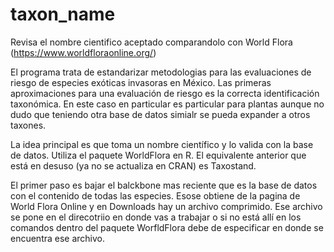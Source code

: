 # taxon_name
Revisa el nombre cientifico aceptado comparandolo con World Flora (https://www.worldfloraonline.org/)

El programa trata de estandarizar metodologias para las evaluaciones de riesgo de especies exóticas invasoras en México. Las primeras aproximaciones para una evaluación de riesgo es la correcta identificación taxonómica. En este caso en particular es particular para plantas aunque no dudo que teniendo otra base de datos simialr se pueda expander a otros taxones.

La idea principal es que toma un nombre científico y lo valida con la base de datos. Utiliza el paquete WorldFlora en R. El equivalente anterior que está en desuso (ya no se actualiza en CRAN) es Taxostand.

El primer paso es bajar el balckbone mas reciente que es la base de datos con el contenido de todas las especies. Esose obtiene de la pagina de World Flora Online y en Downloads hay un archivo comprimido. Ese archivo se pone en el direcotriio en donde vas a trabajar o si no está allí en los comandos dentro del paquete WorfldFlora debe de especificar en donde se encuentra ese archivo.


